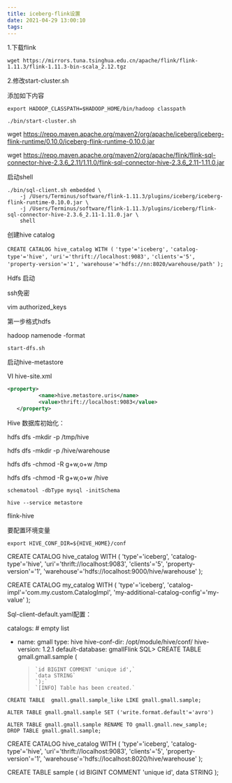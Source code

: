 ```yaml
---
title: iceberg-flink设置
date: 2021-04-29 13:00:10
tags:
---
```


1.下载flink

`wget https://mirrors.tuna.tsinghua.edu.cn/apache/flink/flink-1.11.3/flink-1.11.3-bin-scala_2.12.tgz`

2.修改start-cluster.sh

添加如下内容

`export HADOOP_CLASSPATH=$HADOOP_HOME/bin/hadoop classpath`

```
./bin/start-cluster.sh
```

wget https://repo.maven.apache.org/maven2/org/apache/iceberg/iceberg-flink-runtime/0.10.0/iceberg-flink-runtime-0.10.0.jar

wget https://repo.maven.apache.org/maven2/org/apache/flink/flink-sql-connector-hive-2.3.6_2.11/1.11.0/flink-sql-connector-hive-2.3.6_2.11-1.11.0.jar

启动shell

```
./bin/sql-client.sh embedded \
    -j /Users/Terminus/software/flink-1.11.3/plugins/iceberg/iceberg-flink-runtime-0.10.0.jar \
    -j /Users/Terminus/software/flink-1.11.3/plugins/iceberg/flink-sql-connector-hive-2.3.6_2.11-1.11.0.jar \
    shell
```

创建hive catalog

`CREATE CATALOG hive_catalog WITH (`
  `'type'='iceberg',`
  `'catalog-type'='hive',`
  `'uri'='thrift://localhost:9083',`
  `'clients'='5',`
  `'property-version'='1',`
  `'warehouse'='hdfs://nn:8020/warehouse/path'`
`);`



Hdfs 启动

ssh免密

vim authorized_keys 

第一步格式hdfs

hadoop namenode -format

`start-dfs.sh` 

启动hive-metastore

VI hive-site.xml

```xml
<property>
          <name>hive.metastore.uris</name>
          <value>thrift://localhost:9083</value>
   </property>
```

Hive 数据库初始化：

hdfs dfs -mkdir -p /tmp/hive

 hdfs dfs -mkdir -p /hive/warehouse

 hdfs dfs -chmod -R g+w,o+w /tmp 

hdfs dfs -chmod -R g+w,o+w /hive 

```shell
schematool -dbType mysql -initSchema
```

```shell
hive --service metastore
```

flink-hive

要配置环境变量

```
export HIVE_CONF_DIR=${HIVE_HOME}/conf
```

CREATE CATALOG hive_catalog WITH (
  'type'='iceberg',
  'catalog-type'='hive',
  'uri'='thrift://localhost:9083',
  'clients'='5',
  'property-version'='1',
  'warehouse'='hdfs://localhost:9000/hive/warehouse'
);

CREATE CATALOG my_catalog WITH (
  'type'='iceberg',
  'catalog-impl'='com.my.custom.CatalogImpl',
  'my-additional-catalog-config'='my-value'
);

Sql-client-default.yaml配置：

catalogs: # empty list
  - name: gmall
    type: hive
    hive-conf-dir: /opt/module/hive/conf/
    hive-version: 1.2.1
    default-database: gmallFlink SQL> CREATE TABLE gmall.gmall.sample (

    >     `id BIGINT COMMENT 'unique id',`
    >     `data STRING`
    >     `);`
    >     `[INFO] Table has been created.`

```
CREATE TABLE  gmall.gmall.sample_like LIKE gmall.gmall.sample;
```

```
ALTER TABLE gmall.gmall.sample SET ('write.format.default'='avro')
```

```
ALTER TABLE gmall.gmall.sample RENAME TO gmall.gmall.new_sample;
DROP TABLE gmall.gmall.sample;

```

CREATE CATALOG hive_catalog WITH (
  'type'='iceberg',
  'catalog-type'='hive',
  'uri'='thrift://localhost:9083',
  'clients'='5',
  'property-version'='1',
  'warehouse'='hdfs://localhost:8020/hive/warehouse'
);

CREATE TABLE sample (
    id BIGINT COMMENT 'unique id',
    data STRING
);

